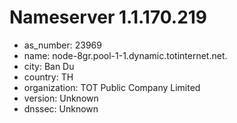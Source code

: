 # Nameserver 1.1.170.219

* as_number: 23969
* name: node-8gr.pool-1-1.dynamic.totinternet.net.
* city: Ban Du
* country: TH
* organization: TOT Public Company Limited
* version: Unknown
* dnssec: Unknown
